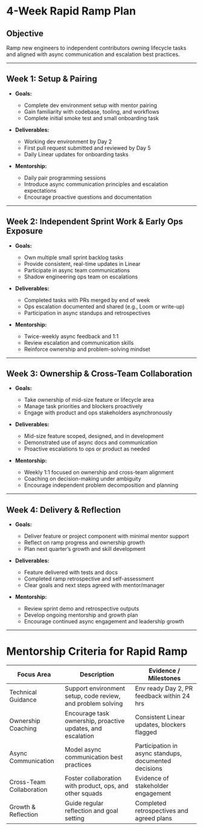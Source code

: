 # 4-Week Rapid Ramp Plan

## Objective

Ramp new engineers to independent contributors owning lifecycle tasks and aligned with async communication and escalation best practices.

---

## Week 1: Setup & Pairing

- **Goals:**

  - Complete dev environment setup with mentor pairing
  - Gain familiarity with codebase, tooling, and workflows
  - Complete initial smoke test and small onboarding task

- **Deliverables:**

  - Working dev environment by Day 2
  - First pull request submitted and reviewed by Day 5
  - Daily Linear updates for onboarding tasks

- **Mentorship:**
  - Daily pair programming sessions
  - Introduce async communication principles and escalation expectations
  - Encourage proactive questions and documentation

---

## Week 2: Independent Sprint Work & Early Ops Exposure

- **Goals:**

  - Own multiple small sprint backlog tasks
  - Provide consistent, real-time updates in Linear
  - Participate in async team communications
  - Shadow engineering ops team on escalations

- **Deliverables:**

  - Completed tasks with PRs merged by end of week
  - Ops escalation documented and shared (e.g., Loom or write-up)
  - Participation in async standups and retrospectives

- **Mentorship:**
  - Twice-weekly async feedback and 1:1
  - Review escalation and communication skills
  - Reinforce ownership and problem-solving mindset

---

## Week 3: Ownership & Cross-Team Collaboration

- **Goals:**

  - Take ownership of mid-size feature or lifecycle area
  - Manage task priorities and blockers proactively
  - Engage with product and ops stakeholders asynchronously

- **Deliverables:**

  - Mid-size feature scoped, designed, and in development
  - Demonstrated use of async docs and communication
  - Proactive escalations to ops or product as needed

- **Mentorship:**
  - Weekly 1:1 focused on ownership and cross-team alignment
  - Coaching on decision-making under ambiguity
  - Encourage independent problem decomposition and planning

---

## Week 4: Delivery & Reflection

- **Goals:**

  - Deliver feature or project component with minimal mentor support
  - Reflect on ramp progress and ownership growth
  - Plan next quarter’s growth and skill development

- **Deliverables:**

  - Feature delivered with tests and docs
  - Completed ramp retrospective and self-assessment
  - Clear goals and next steps agreed with mentor/manager

- **Mentorship:**
  - Review sprint demo and retrospective outputs
  - Develop ongoing mentorship and growth plan
  - Encourage continued async engagement and leadership growth

---

# Mentorship Criteria for Rapid Ramp

| Focus Area               | Description                                                 | Evidence / Milestones                                 |
| ------------------------ | ----------------------------------------------------------- | ----------------------------------------------------- |
| Technical Guidance       | Support environment setup, code review, and problem solving | Env ready Day 2, PR feedback within 24 hrs            |
| Ownership Coaching       | Encourage task ownership, proactive updates, and escalation | Consistent Linear updates, blockers flagged           |
| Async Communication      | Model async communication best practices                    | Participation in async standups, documented decisions |
| Cross-Team Collaboration | Foster collaboration with product, ops, and other squads    | Evidence of stakeholder engagement                    |
| Growth & Reflection      | Guide regular reflection and goal setting                   | Completed retrospectives and agreed plans             |

